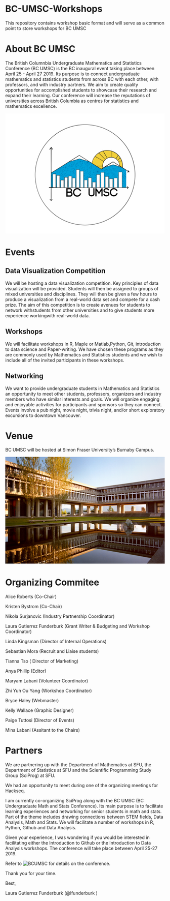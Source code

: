 # BC-UMSC-Workshops
This repository contains workshop basic format and will serve as a common point to store workshops for BC UMSC

# About BC UMSC 

The British Columnbia Undergraduate Mathematics and Statistics Conference (BC  UMSC)  is  the BC inaugural event taking place between April 25 - April 27 2019. Its purpose is to connect  undergraduate  mathematics  and  statistics students from across  BC with each other,  with professors,  and with  industry partners.   We  aim  to  create  quality  opportunities  for  accomplished  students to showcase their research and expand their learning.  Our conference will increase the reputations of universities across British Columbia as centres for statistics and mathematics excellence.

![Logo](./Images/5E9027E9-0012-4F85-B598-6877015E88EA.png)

# Events 

## Data Visualization Competition

We will be hosting a data visualization competition. Key principles of data visualization will be provided. Students will then be assigned to groups of mixed universities and disciplines. They will then be given a few hours to produce a visualization from a real-world data set and compete for a cash prize. The aim of this competition is to create avenues for students to network withstudents from other universities and to give students more experience workingwith real-world data.

## Workshops

We will facilitate workshops in R, Maple or Matlab,Python,  Git, introduction to data science and Paper-writing.  We have chosen these programs as they are commonly used by Mathematics and Statistics students and we wish to include all of the invited participants in these workshops.

## Networking

We want to provide undergraduate students in Mathematics and Statistics an opportunity to meet other students, professors, organizers and industry members who have similar interests and goals. We will organize engaging and enjoyable activities for participants and sponsors so they can connect. Events involve a pub night,  movie night,  trivia night,  and/or short exploratory excursions to downtown Vancouver.  

# Venue

BC UMSC will be hosted at Simon Fraser University’s Burnaby Campus.

![SFU](./Images/SFU.jpg)

# Organizing Commitee

Alice Roberts (Co-Chair)

Kristen Bystrom (Co-Chair)

Nikola Surjanovic (Industry Partnership Coordinator)

Laura Gutierrez Funderburk (Grant Writer & Budgeting and Workshop Coordinator)

Linda Kingsman (Director of Internal Operations)

Sebastian Mora (Recruit and Liaise students)

Tianna Tso ( Director of Marketing)

Anya Phillip (Editor)

Maryam Labani (Volunteer Coordinator)

Zhi Yuh Ou Yang (Workshop Coordinator)

Bryce Haley (Webmaster)

Kelly Wallace (Graphic Designer)

Paige Tuttosi (Director of Events)

Mina Labani (Assitant to the Chairs)

# Partners

We are partnering up with the Department of Mathematics at SFU, the Department of Statistics at SFU and the Scientific Programming Study Group (SciProg) at SFU.


We had an opportunity to meet during one of the organizing meetings for Hackseq. 

I am currently co-organizing SciProg along with the BC UMSC (BC Undergraduate Math and Stats Conference). Its main purpose is to facilitate learning experiences and networking for senior students in math and stats. Part of the theme includes drawing connections between STEM fields, Data Analysis, Math and Stats. We will facilitate a number of workshops in R, Python, Github and Data Analysis. 

Given your experience, I was wondering if you would be interested in facilitating either the Introduction to Github or the Introduction to Data Analysis workshops. The conference will take place between April 25-27 2019. 

Refer to ![BCUMSC](https://github.com/lfunderburk/BC-UMSC-Workshops) for details on the conference. 

Thank you for your time. 

Best,

Laura Gutierrez Funderburk (@lfunderburk )
